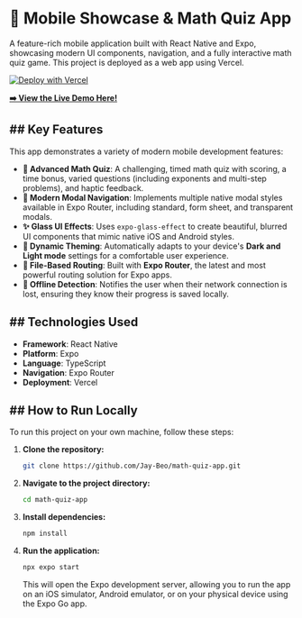 # 📱 Mobile Showcase & Math Quiz App

A feature-rich mobile application built with React Native and Expo, showcasing modern UI components, navigation, and a fully interactive math quiz game. This project is deployed as a web app using Vercel.

[![Deploy with Vercel](https://vercel.com/button)](https://math-quiz-app-three.vercel.app/)

**[➡️ View the Live Demo Here!](https://math-quiz-app-three.vercel.app/)**



## ## Key Features

This app demonstrates a variety of modern mobile development features:

* **🧮 Advanced Math Quiz**: A challenging, timed math quiz with scoring, a time bonus, varied questions (including exponents and multi-step problems), and haptic feedback.
* **📱 Modern Modal Navigation**: Implements multiple native modal styles available in Expo Router, including standard, form sheet, and transparent modals.
* **✨ Glass UI Effects**: Uses `expo-glass-effect` to create beautiful, blurred UI components that mimic native iOS and Android styles.
* **🎨 Dynamic Theming**: Automatically adapts to your device's **Dark and Light mode** settings for a comfortable user experience.
* **🧭 File-Based Routing**: Built with **Expo Router**, the latest and most powerful routing solution for Expo apps.
* **📴 Offline Detection**: Notifies the user when their network connection is lost, ensuring they know their progress is saved locally.

## ## Technologies Used

* **Framework**: React Native
* **Platform**: Expo
* **Language**: TypeScript
* **Navigation**: Expo Router
* **Deployment**: Vercel

## ## How to Run Locally

To run this project on your own machine, follow these steps:

1.  **Clone the repository:**
    ```bash
    git clone https://github.com/Jay-Beo/math-quiz-app.git
    ```
2.  **Navigate to the project directory:**
    ```bash
    cd math-quiz-app
    ```
3.  **Install dependencies:**
    ```bash
    npm install
    ```
4.  **Run the application:**
    ```bash
    npx expo start
    ```
    This will open the Expo development server, allowing you to run the app on an iOS simulator, Android emulator, or on your physical device using the Expo Go app.

